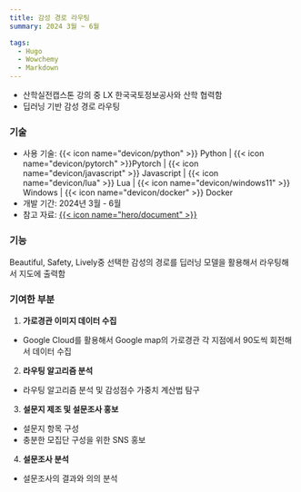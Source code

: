 ```yaml
---
title: 감성 경로 라우팅
summary: 2024 3월 ~ 6월

tags:
  - Hugo
  - Wowchemy
  - Markdown
---
```


- 산학실전캡스톤 강의 중 LX 한국국토정보공사와 산학 협력함
- 딥러닝 기반 감성 경로 라우팅

### 기술

- 사용 기술: {{< icon name="devicon/python" >}} Python | {{< icon name="devicon/pytorch" >}}Pytorch | {{< icon name="devicon/javascript" >}} Javascript | {{< icon name="devicon/lua" >}} Lua | {{< icon name="devicon/windows11" >}} Windows | {{< icon name="devicon/docker" >}} Docker
- 개발 기간: 2024년 3월 - 6월
- 참고 자료: [{{< icon name="hero/document" >}}](report.pdf)

### 기능

Beautiful, Safety, Lively중 선택한 감성의 경로를 딥러닝 모델을 활용해서 라우팅해서 지도에 출력함

### 기여한 부분

1. **가로경관 이미지 데이터 수집**

- Google Cloud를 활용해서 Google map의 가로경관 각 지점에서 90도씩 회전해서 데이터 수집

2. **라우팅 알고리즘 분석**

- 라우팅 알고리즘 분석 및 감성점수 가중치 계산법 탐구

3. **설문지 제조 및 설문조사 홍보**

- 설문지 항목 구성
- 충분한 모집단 구성을 위한 SNS 홍보

4. **설문조사 분석**

- 설문조사의 결과와 의의 분석
